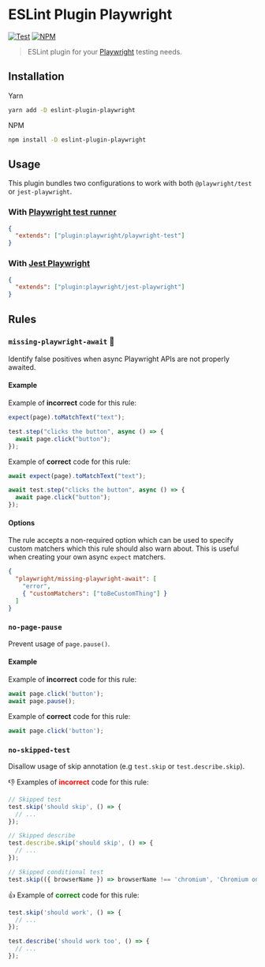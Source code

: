 # ESLint Plugin Playwright

[![Test](https://github.com/playwright-community/eslint-plugin-playwright/actions/workflows/test.yml/badge.svg)](https://github.com/playwright-community/eslint-plugin-playwright/actions/workflows/test.yml)
[![NPM](https://img.shields.io/npm/v/eslint-plugin-playwright)](https://www.npmjs.com/package/eslint-plugin-playwright)

> ESLint plugin for your [Playwright](https://github.com/microsoft/playwright) testing needs.

## Installation

Yarn

```sh
yarn add -D eslint-plugin-playwright
```

NPM

```sh
npm install -D eslint-plugin-playwright
```

## Usage

This plugin bundles two configurations to work with both `@playwright/test` or `jest-playwright`.

### With [Playwright test runner](https://playwright.dev/docs/test-intro)

```json
{
  "extends": ["plugin:playwright/playwright-test"]
}
```

### With [Jest Playwright](https://github.com/playwright-community/jest-playwright)

```json
{
  "extends": ["plugin:playwright/jest-playwright"]
}
```

## Rules

### `missing-playwright-await` 🔧

Identify false positives when async Playwright APIs are not properly awaited.

#### Example

Example of **incorrect** code for this rule:

```js
expect(page).toMatchText("text");

test.step("clicks the button", async () => {
  await page.click("button");
});
```

Example of **correct** code for this rule:

```js
await expect(page).toMatchText("text");

await test.step("clicks the button", async () => {
  await page.click("button");
});
```

#### Options

The rule accepts a non-required option which can be used to specify custom matchers which this rule should also warn about. This is useful when creating your own async `expect` matchers.

```json
{
  "playwright/missing-playwright-await": [
    "error",
    { "customMatchers": ["toBeCustomThing"] }
  ]
}
```
### `no-page-pause`

Prevent usage of `page.pause()`.

#### Example

Example of **incorrect** code for this rule:

```js
await page.click('button');
await page.pause();
```

Example of **correct** code for this rule:

```js
await page.click('button');
```

### `no-skipped-test`

Disallow usage of skip annotation (e.g `test.skip` or `test.describe.skip`).

👎 Examples of <span style="color:red">**incorrect**</span> code for this rule:

```js
// Skipped test
test.skip('should skip', () => {
  // ...
});

// Skipped describe
test.describe.skip('should skip', () => {
  // ...
});

// Skipped conditional test
test.skip(({ browserName }) => browserName !== 'chromium', 'Chromium only!');
```

👍 Example of <span style="color:green">**correct**</span> code for this rule:

```js
test.skip('should work', () => {
  // ...
});

test.describe('should work too', () => {
  // ...
});
```
